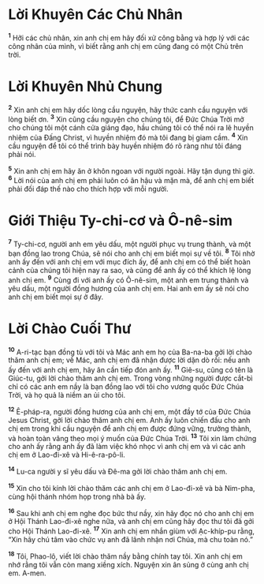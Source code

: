 # Lời Khuyên Các Chủ Nhân

<sup><b>1</b></sup> Hỡi các chủ nhân, xin anh chị em hãy đối xử công bằng và hợp lý với các công nhân của mình, vì biết rằng anh chị em cũng đang có một Chủ trên trời.

# Lời Khuyên Nhủ Chung

<sup><b>2</b></sup> Xin anh chị em hãy dốc lòng cầu nguyện, hãy thức canh cầu nguyện với lòng biết ơn. <sup><b>3</b></sup> Xin cũng cầu nguyện cho chúng tôi, để Ðức Chúa Trời mở cho chúng tôi một cánh cửa giảng đạo, hầu chúng tôi có thể nói ra lẽ huyền nhiệm của Ðấng Christ, vì huyền nhiệm đó mà tôi đang bị giam cầm. <sup><b>4</b></sup> Xin cầu nguyện để tôi có thể trình bày huyền nhiệm đó rõ ràng như tôi đáng phải nói.

<sup><b>5</b></sup> Xin anh chị em hãy ăn ở khôn ngoan với người ngoài. Hãy tận dụng thì giờ. <sup><b>6</b></sup> Lời nói của anh chị em phải luôn có ân hậu và mặn mà, để anh chị em biết phải đối đáp thế nào cho thích hợp với mỗi người.

# Giới Thiệu Ty-chi-cơ và Ô-nê-sim

<sup><b>7</b></sup> Ty-chi-cơ, người anh em yêu dấu, một người phục vụ trung thành, và một bạn đồng lao trong Chúa, sẽ nói cho anh chị em biết mọi sự về tôi. <sup><b>8</b></sup> Tôi nhờ anh ấy đến với anh chị em với mục đích ấy, để anh chị em có thể biết hoàn cảnh của chúng tôi hiện nay ra sao, và cũng để anh ấy có thể khích lệ lòng anh chị em. <sup><b>9</b></sup> Cùng đi với anh ấy có Ô-nê-sim, một anh em trung thành và yêu dấu, một người đồng hương của anh chị em. Hai anh em ấy sẽ nói cho anh chị em biết mọi sự ở đây.

# Lời Chào Cuối Thư

<sup><b>10</b></sup> A-ri-tạc bạn đồng tù với tôi và Mác anh em họ của Ba-na-ba gởi lời chào thăm anh chị em; về Mác, anh chị em đã nhận được lời dặn dò rồi: nếu anh ấy đến với anh chị em, hãy ân cần tiếp đón anh ấy. <sup><b>11</b></sup> Giê-su, cũng có tên là Giúc-tu, gởi lời chào thăm anh chị em. Trong vòng những người được cắt-bì chỉ có các anh em nầy là bạn đồng lao với tôi cho vương quốc Ðức Chúa Trời, và họ quả là niềm an ủi cho tôi.

<sup><b>12</b></sup> Ê-pháp-ra, người đồng hương của anh chị em, một đầy tớ của Ðức Chúa Jesus Christ, gởi lời chào thăm anh chị em. Anh ấy luôn chiến đấu cho anh chị em trong khi cầu nguyện để anh chị em được đứng vững, trưởng thành, và hoàn toàn vâng theo mọi ý muốn của Ðức Chúa Trời. <sup><b>13</b></sup> Tôi xin làm chứng cho anh ấy rằng anh ấy đã làm việc khó nhọc vì anh chị em và vì các anh chị em ở Lao-đi-xê và Hi-ê-ra-pô-li.

<sup><b>14</b></sup> Lu-ca người y sĩ yêu dấu và Ðê-ma gởi lời chào thăm anh chị em.

<sup><b>15</b></sup> Xin cho tôi kính lời chào thăm các anh chị em ở Lao-đi-xê và bà Nim-pha, cùng hội thánh nhóm họp trong nhà bà ấy.

<sup><b>16</b></sup> Sau khi anh chị em nghe đọc bức thư nầy, xin hãy đọc nó cho anh chị em ở Hội Thánh Lao-đi-xê nghe nữa, và anh chị em cũng hãy đọc thư tôi đã gởi cho Hội Thánh Lao-đi-xê. <sup><b>17</b></sup> Xin anh chị em nhắn giùm với Ạc-khíp-pu rằng, “Xin hãy chú tâm vào chức vụ anh đã lãnh nhận nơi Chúa, mà chu toàn nó.”

<sup><b>18</b></sup> Tôi, Phao-lô, viết lời chào thăm nầy bằng chính tay tôi. Xin anh chị em nhớ rằng tôi vẫn còn mang xiềng xích. Nguyện xin ân sủng ở cùng anh chị em. A-men.
